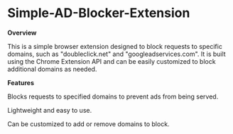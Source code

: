 # Simple-AD-Blocker-Extension


**Overview**

This is a simple browser extension designed to block requests to specific domains, such as "doubleclick.net" and "googleadservices.com". It is built using the Chrome Extension API and can be easily customized to block additional domains as needed.

**Features**

Blocks requests to specified domains to prevent ads from being served.

Lightweight and easy to use.

Can be customized to add or remove domains to block.
